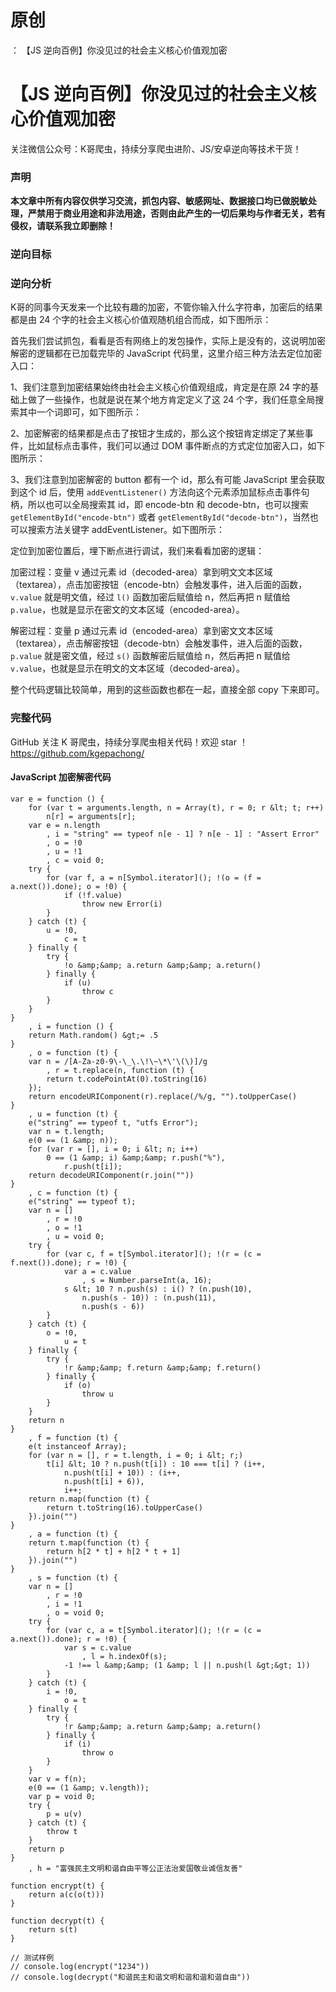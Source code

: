 # 原创
：  【JS 逆向百例】你没见过的社会主义核心价值观加密

# 【JS 逆向百例】你没见过的社会主义核心价值观加密

> 
关注微信公众号：K哥爬虫，持续分享爬虫进阶、JS/安卓逆向等技术干货！


### 声明

**本文章中所有内容仅供学习交流，抓包内容、敏感网址、数据接口均已做脱敏处理，严禁用于商业用途和非法用途，否则由此产生的一切后果均与作者无关，若有侵权，请联系我立即删除！**

### 逆向目标

### 逆向分析

K哥的同事今天发来一个比较有趣的加密，不管你输入什么字符串，加密后的结果都是由 24 个字的社会主义核心价值观随机组合而成，如下图所示：

首先我们尝试抓包，看看是否有网络上的发包操作，实际上是没有的，这说明加密解密的逻辑都在已加载完毕的 JavaScript 代码里，这里介绍三种方法去定位加密入口：

1、我们注意到加密结果始终由社会主义核心价值观组成，肯定是在原 24 字的基础上做了一些操作，也就是说在某个地方肯定定义了这 24 个字，我们任意全局搜索其中一个词即可，如下图所示：

2、加密解密的结果都是点击了按钮才生成的，那么这个按钮肯定绑定了某些事件，比如鼠标点击事件，我们可以通过 DOM 事件断点的方式定位加密入口，如下图所示：

3、我们注意到加密解密的 button 都有一个 id，那么有可能 JavaScript 里会获取到这个 id 后，使用 `addEventListener()` 方法向这个元素添加鼠标点击事件句柄，所以也可以全局搜索其 id，即 encode-btn 和 decode-btn，也可以搜索 `getElementById("encode-btn")` 或者 `getElementById("decode-btn")`，当然也可以搜索方法关键字 addEventListener。如下图所示：

定位到加密位置后，埋下断点进行调试，我们来看看加密的逻辑：

加密过程：变量 v 通过元素 id（decoded-area）拿到明文文本区域（textarea），点击加密按钮（encode-btn）会触发事件，进入后面的函数，`v.value` 就是明文值，经过 `l()` 函数加密后赋值给 n，然后再把 n 赋值给 `p.value`，也就是显示在密文的文本区域（encoded-area）。

解密过程：变量 p 通过元素 id（encoded-area）拿到密文文本区域（textarea），点击解密按钮（decode-btn）会触发事件，进入后面的函数，`p.value` 就是密文值，经过 `s()` 函数解密后赋值给 n，然后再把 n 赋值给 `v.value`，也就是显示在明文的文本区域（decoded-area）。

整个代码逻辑比较简单，用到的这些函数也都在一起，直接全部 copy 下来即可。

### 完整代码

GitHub 关注 K 哥爬虫，持续分享爬虫相关代码！欢迎 star ！https://github.com/kgepachong/

#### JavaScript 加密解密代码

```
var e = function () {
    for (var t = arguments.length, n = Array(t), r = 0; r &lt; t; r++)
        n[r] = arguments[r];
    var e = n.length
        , i = "string" == typeof n[e - 1] ? n[e - 1] : "Assert Error"
        , o = !0
        , u = !1
        , c = void 0;
    try {
        for (var f, a = n[Symbol.iterator](); !(o = (f = a.next()).done); o = !0) {
            if (!f.value)
                throw new Error(i)
        }
    } catch (t) {
        u = !0,
            c = t
    } finally {
        try {
            !o &amp;&amp; a.return &amp;&amp; a.return()
        } finally {
            if (u)
                throw c
        }
    }
}
    , i = function () {
    return Math.random() &gt;= .5
}
    , o = function (t) {
    var n = /[A-Za-z0-9\-\_\.\!\~\*\'\(\)]/g
        , r = t.replace(n, function (t) {
        return t.codePointAt(0).toString(16)
    });
    return encodeURIComponent(r).replace(/%/g, "").toUpperCase()
}
    , u = function (t) {
    e("string" == typeof t, "utfs Error");
    var n = t.length;
    e(0 == (1 &amp; n));
    for (var r = [], i = 0; i &lt; n; i++)
        0 == (1 &amp; i) &amp;&amp; r.push("%"),
            r.push(t[i]);
    return decodeURIComponent(r.join(""))
}
    , c = function (t) {
    e("string" == typeof t);
    var n = []
        , r = !0
        , o = !1
        , u = void 0;
    try {
        for (var c, f = t[Symbol.iterator](); !(r = (c = f.next()).done); r = !0) {
            var a = c.value
                , s = Number.parseInt(a, 16);
            s &lt; 10 ? n.push(s) : i() ? (n.push(10),
                n.push(s - 10)) : (n.push(11),
                n.push(s - 6))
        }
    } catch (t) {
        o = !0,
            u = t
    } finally {
        try {
            !r &amp;&amp; f.return &amp;&amp; f.return()
        } finally {
            if (o)
                throw u
        }
    }
    return n
}
    , f = function (t) {
    e(t instanceof Array);
    for (var n = [], r = t.length, i = 0; i &lt; r;)
        t[i] &lt; 10 ? n.push(t[i]) : 10 === t[i] ? (i++,
            n.push(t[i] + 10)) : (i++,
            n.push(t[i] + 6)),
            i++;
    return n.map(function (t) {
        return t.toString(16).toUpperCase()
    }).join("")
}
    , a = function (t) {
    return t.map(function (t) {
        return h[2 * t] + h[2 * t + 1]
    }).join("")
}
    , s = function (t) {
    var n = []
        , r = !0
        , i = !1
        , o = void 0;
    try {
        for (var c, a = t[Symbol.iterator](); !(r = (c = a.next()).done); r = !0) {
            var s = c.value
                , l = h.indexOf(s);
            -1 !== l &amp;&amp; (1 &amp; l || n.push(l &gt;&gt; 1))
        }
    } catch (t) {
        i = !0,
            o = t
    } finally {
        try {
            !r &amp;&amp; a.return &amp;&amp; a.return()
        } finally {
            if (i)
                throw o
        }
    }
    var v = f(n);
    e(0 == (1 &amp; v.length));
    var p = void 0;
    try {
        p = u(v)
    } catch (t) {
        throw t
    }
    return p
}
    , h = "富强民主文明和谐自由平等公正法治爱国敬业诚信友善"

function encrypt(t) {
    return a(c(o(t)))
}

function decrypt(t) {
    return s(t)
}

// 测试样例
// console.log(encrypt("1234"))
// console.log(decrypt("和谐民主和谐文明和谐和谐和谐自由"))

```
